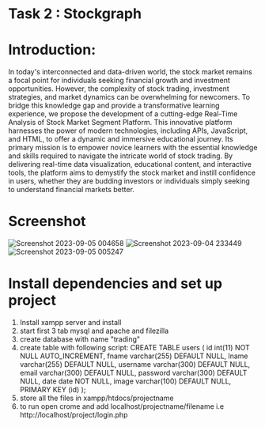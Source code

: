 # Task 2 : Stockgraph
# Introduction: 
In today's interconnected and data-driven world, the stock market remains a focal point for individuals seeking financial growth and investment opportunities. However, the complexity of stock trading, investment strategies, and market dynamics can be overwhelming for newcomers. To bridge this knowledge gap and provide a transformative learning experience, we propose the development of a cutting-edge Real-Time Analysis of Stock Market Segment Platform.
This innovative platform harnesses the power of modern technologies, including APIs, JavaScript, and HTML, to offer a dynamic and immersive educational journey. Its primary mission is to empower novice learners with the essential knowledge and skills required to navigate the intricate world of stock trading. By delivering real-time data visualization, educational content, and interactive tools, the platform aims to demystify the stock market and instill confidence in users, whether they are budding investors or individuals simply seeking to understand financial markets better.
# Screenshot
![Screenshot 2023-09-05 004658](https://github.com/Rushikesh707/Task-2/assets/128886800/1f0e6907-1f6e-476d-b866-6805516882bd)
![Screenshot 2023-09-04 233449](https://github.com/Rushikesh707/Task-2/assets/128886800/b67a994e-e1b1-474b-b91b-594b4796e77c)
![Screenshot 2023-09-05 005247](https://github.com/Rushikesh707/Task-2/assets/128886800/10c5c52f-c825-4eed-9824-1106e96c65e7)
# Install dependencies and set up project
1. Install xampp server and install
2. start first 3 tab mysql and apache and filezilla
3. create database with name "trading"
4. create table with following script:
CREATE TABLE users ( id int(11) NOT NULL AUTO_INCREMENT, fname varchar(255) DEFAULT NULL, lname varchar(255) DEFAULT NULL, username varchar(300) DEFAULT NULL, email varchar(300) DEFAULT NULL, password varchar(300) DEFAULT NULL, date date NOT NULL, image varchar(100) DEFAULT NULL, PRIMARY KEY (id) );
7. store all the files in xampp/htdocs/projectname
8. to run open crome and add localhost/projectname/filename i.e http://localhost/project/login.php
